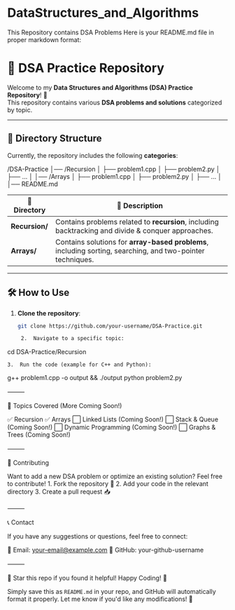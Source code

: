 # DataStructures_and_Algorithms
This Repository contains DSA Problems
Here is your README.md file in proper markdown format:

# 📌 DSA Practice Repository

Welcome to my **Data Structures and Algorithms (DSA) Practice Repository**! 🚀  
This repository contains various **DSA problems and solutions** categorized by topic.

---

## 📂 Directory Structure

Currently, the repository includes the following **categories**:

/DSA-Practice
│── /Recursion
│   ├── problem1.cpp
│   ├── problem2.py
│   ├── …
│
│── /Arrays
│   ├── problem1.cpp
│   ├── problem2.py
│   ├── …
│
│── README.md

| 📁 Directory  | 🔹 Description |
|--------------|--------------|
| **Recursion/** | Contains problems related to **recursion**, including backtracking and divide & conquer approaches. |
| **Arrays/** | Contains solutions for **array-based problems**, including sorting, searching, and two-pointer techniques. |

---

## 🛠️ How to Use

1. **Clone the repository**:
   ```bash
   git clone https://github.com/your-username/DSA-Practice.git

	2.	Navigate to a specific topic:

cd DSA-Practice/Recursion


	3.	Run the code (example for C++ and Python):

g++ problem1.cpp -o output && ./output
python problem2.py



⸻

📌 Topics Covered (More Coming Soon!)

✅ Recursion
✅ Arrays
⬜ Linked Lists (Coming Soon!)
⬜ Stack & Queue (Coming Soon!)
⬜ Dynamic Programming (Coming Soon!)
⬜ Graphs & Trees (Coming Soon!)

⸻

📢 Contributing

Want to add a new DSA problem or optimize an existing solution? Feel free to contribute!
	1.	Fork the repository 🍴
	2.	Add your code in the relevant directory
	3.	Create a pull request 📥

⸻

📞 Contact

If you have any suggestions or questions, feel free to connect:

📧 Email: your-email@example.com
🐙 GitHub: your-github-username

⸻

🌟 Star this repo if you found it helpful! Happy Coding! 🚀

Simply save this as `README.md` in your repo, and GitHub will automatically format it properly. Let me know if you'd like any modifications! 🚀
